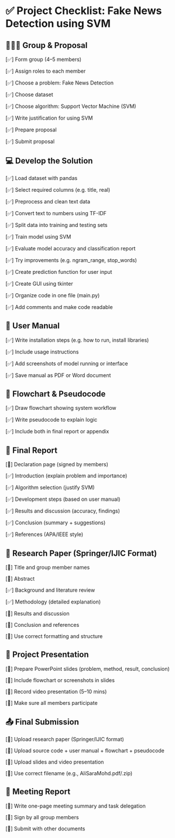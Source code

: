 # ✅ Project Checklist: Fake News Detection using SVM

## 🧑‍🤝‍🧑 Group & Proposal

[✅] Form group (4–5 members)

[✅] Assign roles to each member

[✅] Choose a problem: Fake News Detection

[✅] Choose dataset 

[✅] Choose algorithm: Support Vector Machine (SVM)

[✅] Write justification for using SVM

[✅] Prepare proposal

[✅] Submit proposal

## 💻 Develop the Solution

[✅] Load dataset with pandas

[✅] Select required columns (e.g. title, real)

[✅] Preprocess and clean text data

[✅] Convert text to numbers using TF-IDF

[✅] Split data into training and testing sets

[✅] Train model using SVM

[✅] Evaluate model accuracy and classification report

[✅] Try improvements (e.g. ngram_range, stop_words)

[✅] Create prediction function for user input

[✅] Create GUI using tkinter

[✅] Organize code in one file (main.py)

[✅] Add comments and make code readable

## 📘 User Manual

[✅] Write installation steps (e.g. how to run, install libraries)

[✅] Include usage instructions

[✅] Add screenshots of model running or interface

[✅] Save manual as PDF or Word document

## 🔄 Flowchart & Pseudocode

[✅] Draw flowchart showing system workflow

[✅] Write pseudocode to explain logic

[✅] Include both in final report or appendix

## 📝 Final Report

[🔲] Declaration page (signed by members)

[✅] Introduction (explain problem and importance)

[✅] Algorithm selection (justify SVM)

[✅] Development steps (based on user manual)

[✅] Results and discussion (accuracy, findings)

[✅] Conclusion (summary + suggestions)

[✅] References (APA/IEEE style)

## 📄 Research Paper (Springer/IJIC Format)

[🔲] Title and group member names

[🔲] Abstract

[✅] Background and literature review

[✅] Methodology (detailed explanation)

[🔲] Results and discussion

[🔲] Conclusion and references

[🔲] Use correct formatting and structure

## 🎥 Project Presentation

[🔲] Prepare PowerPoint slides (problem, method, result, conclusion)

[🔲] Include flowchart or screenshots in slides

[🔲] Record video presentation (5–10 mins)

[🔲] Make sure all members participate

## 📤 Final Submission

[🔲] Upload research paper (Springer/IJIC format)

[🔲] Upload source code + user manual + flowchart + pseudocode

[🔲] Upload slides and video presentation

[🔲] Use correct filename (e.g., AliSaraMohd.pdf/.zip)

## 🧾 Meeting Report

[🔲] Write one-page meeting summary and task delegation

[🔲] Sign by all group members

[🔲] Submit with other documents

